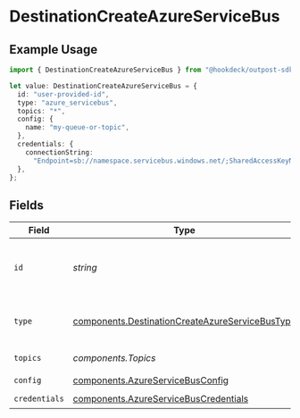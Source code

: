 # DestinationCreateAzureServiceBus

## Example Usage

```typescript
import { DestinationCreateAzureServiceBus } from "@hookdeck/outpost-sdk/models/components";

let value: DestinationCreateAzureServiceBus = {
  id: "user-provided-id",
  type: "azure_servicebus",
  topics: "*",
  config: {
    name: "my-queue-or-topic",
  },
  credentials: {
    connectionString:
      "Endpoint=sb://namespace.servicebus.windows.net/;SharedAccessKeyName=RootManageSharedAccessKey;SharedAccessKey=abc123",
  },
};
```

## Fields

| Field                                                                                                              | Type                                                                                                               | Required                                                                                                           | Description                                                                                                        | Example                                                                                                            |
| ------------------------------------------------------------------------------------------------------------------ | ------------------------------------------------------------------------------------------------------------------ | ------------------------------------------------------------------------------------------------------------------ | ------------------------------------------------------------------------------------------------------------------ | ------------------------------------------------------------------------------------------------------------------ |
| `id`                                                                                                               | *string*                                                                                                           | :heavy_minus_sign:                                                                                                 | Optional user-provided ID. A UUID will be generated if empty.                                                      | user-provided-id                                                                                                   |
| `type`                                                                                                             | [components.DestinationCreateAzureServiceBusType](../../models/components/destinationcreateazureservicebustype.md) | :heavy_check_mark:                                                                                                 | Type of the destination. Must be 'azure_servicebus'.                                                               |                                                                                                                    |
| `topics`                                                                                                           | *components.Topics*                                                                                                | :heavy_check_mark:                                                                                                 | "*" or an array of enabled topics.                                                                                 | *                                                                                                                  |
| `config`                                                                                                           | [components.AzureServiceBusConfig](../../models/components/azureservicebusconfig.md)                               | :heavy_check_mark:                                                                                                 | N/A                                                                                                                |                                                                                                                    |
| `credentials`                                                                                                      | [components.AzureServiceBusCredentials](../../models/components/azureservicebuscredentials.md)                     | :heavy_check_mark:                                                                                                 | N/A                                                                                                                |                                                                                                                    |